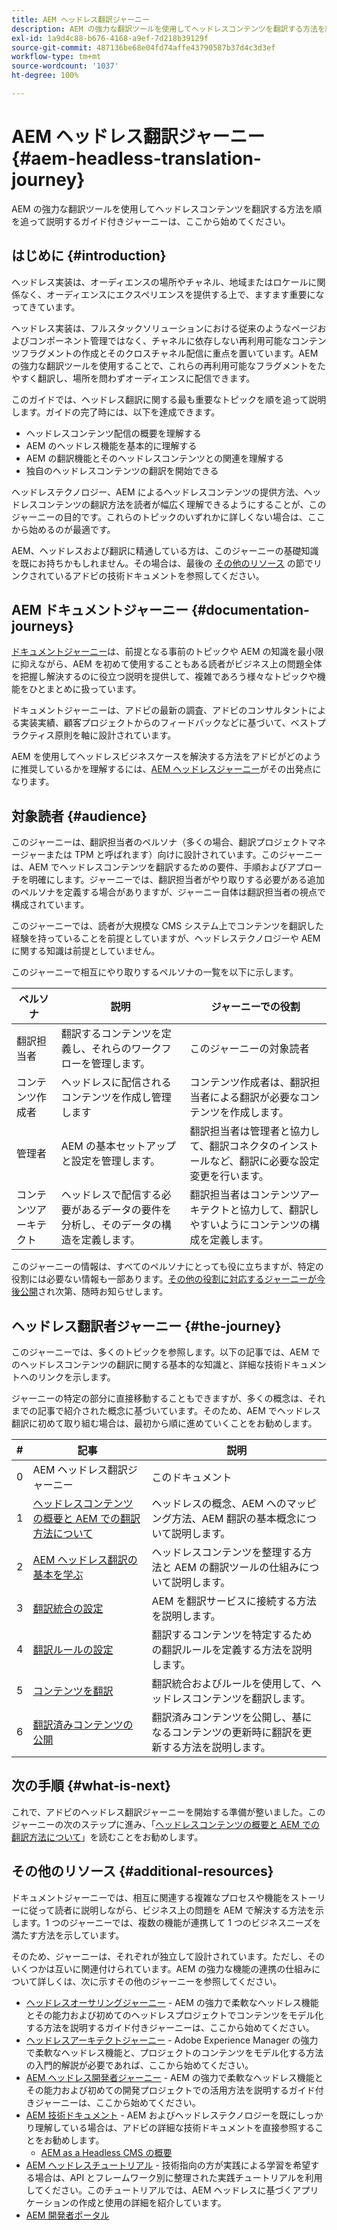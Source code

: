 ```yaml
---
title: AEM ヘッドレス翻訳ジャーニー
description: AEM の強力な翻訳ツールを使用してヘッドレスコンテンツを翻訳する方法を順を追って説明するガイド付きジャーニーは、ここから始めてください。
exl-id: 1a9d4c88-b676-4168-a9ef-7d218b39129f
source-git-commit: 487136be68e04fd74affe43790587b37d4c3d3ef
workflow-type: tm+mt
source-wordcount: '1037'
ht-degree: 100%

---
```


# AEM ヘッドレス翻訳ジャーニー {#aem-headless-translation-journey}

AEM の強力な翻訳ツールを使用してヘッドレスコンテンツを翻訳する方法を順を追って説明するガイド付きジャーニーは、ここから始めてください。

## はじめに {#introduction}

ヘッドレス実装は、オーディエンスの場所やチャネル、地域またはロケールに関係なく、オーディエンスにエクスペリエンスを提供する上で、ますます重要になってきています。

ヘッドレス実装は、フルスタックソリューションにおける従来のようなページおよびコンポーネント管理ではなく、チャネルに依存しない再利用可能なコンテンツフラグメントの作成とそのクロスチャネル配信に重点を置いています。AEM の強力な翻訳ツールを使用することで、これらの再利用可能なフラグメントをたやすく翻訳し、場所を問わずオーディエンスに配信できます。

このガイドでは、ヘッドレス翻訳に関する最も重要なトピックを順を追って説明します。ガイドの完了時には、以下を達成できます。

* ヘッドレスコンテンツ配信の概要を理解する
* AEM のヘッドレス機能を基本的に理解する
* AEM の翻訳機能とそのヘッドレスコンテンツとの関連を理解する
* 独自のヘッドレスコンテンツの翻訳を開始できる

ヘッドレステクノロジー、AEM によるヘッドレスコンテンツの提供方法、ヘッドレスコンテンツの翻訳方法を読者が幅広く理解できるようにすることが、このジャーニーの目的です。これらのトピックのいずれかに詳しくない場合は、ここから始めるのが最適です。

AEM、ヘッドレスおよび翻訳に精通している方は、このジャーニーの基礎知識を既にお持ちかもしれません。その場合は、最後の [その他のリソース](#additional-resources) の節でリンクされているアドビの技術ドキュメントを参照してください。

## AEM ドキュメントジャーニー {#documentation-journeys}

[ドキュメントジャーニー](/help/journey-documentation/home.md)は、前提となる事前のトピックや AEM の知識を最小限に抑えながら、AEM を初めて使用することもある読者がビジネス上の問題全体を把握し解決するのに役立つ説明を提供して、複雑であろう様々なトピックや機能をひとまとめに扱っています。

ドキュメントジャーニーは、アドビの最新の調査、アドビのコンサルタントによる実装実績、顧客プロジェクトからのフィードバックなどに基づいて、ベストプラクティス原則を軸に設計されています。

AEM を使用してヘッドレスビジネスケースを解決する方法をアドビがどのように推奨しているかを理解するには、[AEM ヘッドレスジャーニー](/help/journey-headless/overview.md)がその出発点になります。

## 対象読者 {#audience}

このジャーニーは、翻訳担当者のペルソナ（多くの場合、翻訳プロジェクトマネージャーまたは TPM と呼ばれます）向けに設計されています。このジャーニーは、AEM でヘッドレスコンテンツを翻訳するための要件、手順およびアプローチを明確にします。ジャーニーでは、翻訳担当者がやり取りする必要がある追加のペルソナを定義する場合がありますが、ジャーニー自体は翻訳担当者の視点で構成されています。

このジャーニーでは、読者が大規模な CMS システム上でコンテンツを翻訳した経験を持っていることを前提としていますが、ヘッドレステクノロジーや AEM に関する知識は前提としていません。

このジャーニーで相互にやり取りするペルソナの一覧を以下に示します。

| ペルソナ | 説明 | ジャーニーでの役割 |
|---|---|---|
| 翻訳担当者 | 翻訳するコンテンツを定義し、それらのワークフローを管理します。 | このジャーニーの対象読者 |
| コンテンツ作成者 | ヘッドレスに配信されるコンテンツを作成し管理します | コンテンツ作成者は、翻訳担当者による翻訳が必要なコンテンツを作成します。 |
| 管理者 | AEM の基本セットアップと設定を管理します。 | 翻訳担当者は管理者と協力して、翻訳コネクタのインストールなど、翻訳に必要な設定変更を行います。 |
| コンテンツアーキテクト | ヘッドレスで配信する必要があるデータの要件を分析し、そのデータの構造を定義します。 | 翻訳担当者はコンテンツアーキテクトと協力して、翻訳しやすいようにコンテンツの構成を定義します。 |

このジャーニーの情報は、すべてのペルソナにとっても役に立ちますが、特定の役割には必要ない情報も一部あります。[その他の役割に対応するジャーニーが今後公開](/help/journey-documentation/home.md#journeys)され次第、随時お知らせします。

## ヘッドレス翻訳者ジャーニー {#the-journey}

このジャーニーでは、多くのトピックを参照します。以下の記事では、AEM でのヘッドレスコンテンツの翻訳に関する基本的な知識と、詳細な技術ドキュメントへのリンクを示します。

ジャーニーの特定の部分に直接移動することもできますが、多くの概念は、それまでの記事で紹介された概念に基づいています。そのため、AEM でヘッドレス翻訳に初めて取り組む場合は、最初から順に進めていくことをお勧めします。

| # | 記事 | 説明 |
|---|---|---|
| 0 | AEM ヘッドレス翻訳ジャーニー | このドキュメント |
| 1 | [ヘッドレスコンテンツの概要と AEM での翻訳方法について](learn-about.md) | ヘッドレスの概念、AEM へのマッピング方法、AEM 翻訳の基本概念について説明します。 |
| 2 | [AEM ヘッドレス翻訳の基本を学ぶ](getting-started.md) | ヘッドレスコンテンツを整理する方法と AEM の翻訳ツールの仕組みについて説明します。 |
| 3 | [翻訳統合の設定](configure-connector.md) | AEM を翻訳サービスに接続する方法を説明します。 |
| 4 | [翻訳ルールの設定](translation-rules.md) | 翻訳するコンテンツを特定するための翻訳ルールを定義する方法を説明します。 |
| 5 | [コンテンツを翻訳](translate-content.md) | 翻訳統合およびルールを使用して、ヘッドレスコンテンツを翻訳します。 |
| 6 | [翻訳済みコンテンツの公開](publish-content.md) | 翻訳済みコンテンツを公開し、基になるコンテンツの更新時に翻訳を更新する方法を説明します。 |

## 次の手順 {#what-is-next}

これで、アドビのヘッドレス翻訳ジャーニーを開始する準備が整いました。このジャーニーの次のステップに進み、「[ヘッドレスコンテンツの概要と AEM での翻訳方法について](learn-about.md)」を読むことをお勧めします。

## その他のリソース {#additional-resources}

ドキュメントジャーニーでは、相互に関連する複雑なプロセスや機能をストーリーに従って読者に説明しながら、ビジネス上の問題を AEM で解決する方法を示します。1 つのジャーニーでは、複数の機能が連携して 1 つのビジネスニーズを満たす方法を示しています。

そのため、ジャーニーは、それぞれが独立して設計されています。ただし、そのいくつかは互いに関連付けられています。AEM の強力な機能の連携の仕組みについて詳しくは、次に示すその他のジャーニーを参照してください。

* [ヘッドレスオーサリングジャーニー](/help/journey-headless/author/overview.md) - AEM の強力で柔軟なヘッドレス機能とその能力および初めてのヘッドレスプロジェクトでコンテンツをモデル化する方法を説明するガイド付きジャーニーは、ここから始めてください。
* [ヘッドレスアーキテクトジャーニー](/help/journey-headless/architect/overview.md) - Adobe Experience Manager の強力で柔軟なヘッドレス機能と、プロジェクトのコンテンツをモデル化する方法の入門的解説が必要であれば、ここから始めてください。
* [AEM ヘッドレス開発者ジャーニー](/help/journey-headless/developer/overview.md) - AEM の強力で柔軟なヘッドレス機能とその能力および初めての開発プロジェクトでの活用方法を説明するガイド付きジャーニーは、ここから始めてください。
* [AEM 技術ドキュメント](https://experienceleague.adobe.com/docs/experience-manager-65.html?lang=ja) - AEM およびヘッドレステクノロジーを既にしっかり理解している場合は、アドビの詳細な技術ドキュメントを直接参照することをお勧めします。
   * [AEM as a Headless CMS の概要](/help/sites-developing/headless/introduction.md)
* [AEM ヘッドレスチュートリアル](https://experienceleague.adobe.com/docs/experience-manager-learn/getting-started-with-aem-headless/overview.html?lang=ja) - 技術指向の方が実践による学習を希望する場合は、API とフレームワーク別に整理された実践チュートリアルを利用してください。このチュートリアルでは、AEM ヘッドレスに基づくアプリケーションの作成と使用の詳細を紹介しています。
* [AEM 開発者ポータル](https://experienceleague.adobe.com/landing/experience-manager/headless/developer.html?lang=ja)
